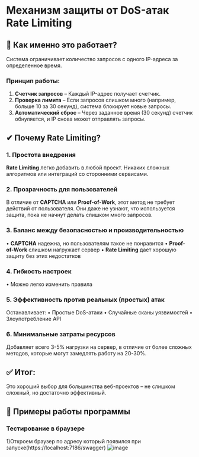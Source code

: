 # Механизм защиты от DoS-атак Rate Limiting
## 🔧 Как именно это работает?
Система ограничивает количество запросов с одного IP-адреса за определенное время.
### Принцип работы:
1.	**Счетчик запросов** – Каждый IP-адрес получает счетчик.
2.	**Проверка лимита** – Если запросов слишком много (например, больше 10 за 30 секунд), система блокирует новые запросы.
3.	**Автоматический сброс** – Через заданное время (30 секунд) счетчик обнуляется, и IP снова может отправлять запросы.
## ✔ Почему  Rate Limiting?
### 1.	Простота внедрения
**Rate Limiting** легко добавить в любой проект. Никаких сложных алгоритмов или интеграций со сторонними сервисами.
### 2. Прозрачность для пользователей
В отличие от **CAPTCHA** или **Proof-of-Work**, этот метод не требует действий от пользователя. Они даже не узнают, что используется защита, пока не начнут делать слишком много запросов.
### 3. Баланс между безопасностью и производительностью
•	**CAPTCHA** надежна, но  пользователям такое не понравится
•	**Proof-of-Work** слишком нагружает сервер
•	**Rate Limiting** дает хорошую защиту без этих недостатков
### 4. Гибкость настроек
•	Можно легко изменить правила
### 5. Эффективность против реальных (простых) атак
Останавливает:
•	Простые DoS-атаки
•	Случайные сканы уязвимостей
•	Злоупотребление API
### 6.  Минимальные затраты ресурсов
Добавляет всего 3-5% нагрузки на сервер, в отличие от более сложных методов, которые могут замедлять работу на 20-30%.
## ✅ Итог: 
Это хороший выбор для большинства веб-проектов – не слишком сложный, но достаточно эффективный.

## 🚀 Примеры работы программы
### Тестирование в браузере
1)Откроем браузер по адресу который появился при запуске(https://localhost:7186/swagger)
![image](https://github.com/user-attachments/assets/59fedb66-3301-466c-8d21-81ee189302e4)


